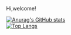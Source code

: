 Hi,welcome! 

[![Anurag's GitHub stats](https://github-readme-stats.vercel.app/api?username=passerbyAEF)](https://github.com/anuraghazra/github-readme-stats)\
[![Top Langs](https://github-readme-stats.vercel.app/api/top-langs/?username=passerbyAEF)](https://github.com/anuraghazra/github-readme-stats)